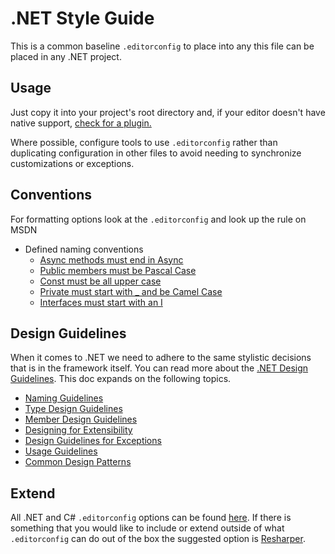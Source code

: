 # .NET Style Guide

This is a common baseline `.editorconfig` to place into any this file can be placed in any .NET project. 

## Usage
Just copy it into your project's root directory and, if your editor doesn't have native support, [check for a plugin.](https://editorconfig.org/#download)

Where possible, configure tools to use `.editorconfig` rather than duplicating configuration in other files to avoid needing to synchronize customizations or exceptions.

## Conventions
For formatting options look at the `.editorconfig` and look up the rule on MSDN
* Defined naming conventions
  * [Async methods must end in Async](https://github.com/ok-omes/OMES.CodeStandards/blob/main/.NET/.editorconfig#L182)
  * [Public members must be Pascal Case](https://github.com/ok-omes/OMES.CodeStandards/blob/main/.NET/.editorconfig#L192)
  * [Const must be all upper case](https://github.com/ok-omes/OMES.CodeStandards/blob/main/.NET/.editorconfig#L200)
  * [Private must start with _ and be Camel Case](https://github.com/ok-omes/OMES.CodeStandards/blob/main/.NET/.editorconfig#L208)
  * [Interfaces must start with an I](https://github.com/ok-omes/OMES.CodeStandards/blob/main/.NET/.editorconfig#L217)

## Design Guidelines
When it comes to .NET we need to adhere to the same stylistic decisions that is in the framework itself. You can read more about the [.NET Design Guidelines](https://docs.microsoft.com/en-us/dotnet/standard/design-guidelines/). This doc expands on the following topics.
* [Naming Guidelines](https://docs.microsoft.com/en-us/dotnet/standard/design-guidelines/naming-guidelines)
* [Type Design Guidelines](https://docs.microsoft.com/en-us/dotnet/standard/design-guidelines/type)
* [Member Design Guidelines](https://docs.microsoft.com/en-us/dotnet/standard/design-guidelines/member)
* [Designing for Extensibility](https://docs.microsoft.com/en-us/dotnet/standard/design-guidelines/designing-for-extensibility)
* [Design Guidelines for Exceptions](https://docs.microsoft.com/en-us/dotnet/standard/design-guidelines/exceptions)
* [Usage Guidelines](https://docs.microsoft.com/en-us/dotnet/standard/design-guidelines/usage-guidelines)
* [Common Design Patterns](https://docs.microsoft.com/en-us/dotnet/standard/design-guidelines/common-design-patterns)

## Extend
All .NET and C# `.editorconfig` options can be found [here](https://docs.microsoft.com/en-us/dotnet/fundamentals/code-analysis/style-rules/formatting-rules). If there is something that you would like to include or extend outside of what `.editorconfig` can do out of the box the suggested option is [Resharper](https://www.jetbrains.com/help/resharper/EditorConfig_Index.html).